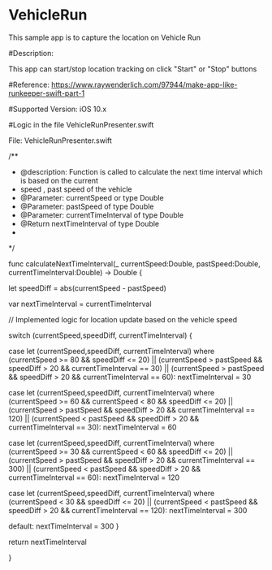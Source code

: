 # VehicleRun
This sample app is to capture the location on Vehicle Run

#Description: 

This app can start/stop location tracking on click "Start" or "Stop" buttons

#Reference:
https://www.raywenderlich.com/97944/make-app-like-runkeeper-swift-part-1

#Supported Version: iOS 10.x

#Logic in the file VehicleRunPresenter.swift 

File: VehicleRunPresenter.swift


/**
* @description: Function is called to calculate the next time interval which is based on the current
* speed , past speed of the vehicle
* @Parameter: currentSpeed or type Double
* @Parameter: pastSpeed of type Double
* @Parameter: currentTimeInterval of type Double
* @Return nextTimeInterval of type Double
*
*/


func calculateNextTimeInterval(_ currentSpeed:Double, pastSpeed:Double, currentTimeInterval:Double) -> Double {

let speedDiff = abs(currentSpeed - pastSpeed)

var nextTimeInterval = currentTimeInterval

// Implemented logic for location update based on the vehicle speed


switch (currentSpeed,speedDiff, currentTimeInterval) {

case let (currentSpeed,speedDiff, currentTimeInterval) where (currentSpeed >= 80 && speedDiff <= 20) || (currentSpeed > pastSpeed && speedDiff > 20 && currentTimeInterval == 30) || (currentSpeed > pastSpeed && speedDiff > 20 && currentTimeInterval == 60):
nextTimeInterval = 30

case let (currentSpeed,speedDiff, currentTimeInterval) where (currentSpeed >= 60 && currentSpeed < 80 && speedDiff <= 20) || (currentSpeed > pastSpeed && speedDiff > 20 && currentTimeInterval == 120) || (currentSpeed < pastSpeed && speedDiff > 20 && currentTimeInterval == 30):
nextTimeInterval = 60

case let (currentSpeed,speedDiff, currentTimeInterval) where (currentSpeed >= 30 && currentSpeed < 60 && speedDiff <= 20) || (currentSpeed > pastSpeed && speedDiff > 20 && currentTimeInterval == 300) || (currentSpeed < pastSpeed && speedDiff > 20 && currentTimeInterval == 60):
nextTimeInterval = 120

case let (currentSpeed,speedDiff, currentTimeInterval) where (currentSpeed < 30 && speedDiff <= 20) || (currentSpeed < pastSpeed && speedDiff > 20 && currentTimeInterval == 120):
nextTimeInterval = 300

default:
nextTimeInterval = 300
}

return nextTimeInterval

}

